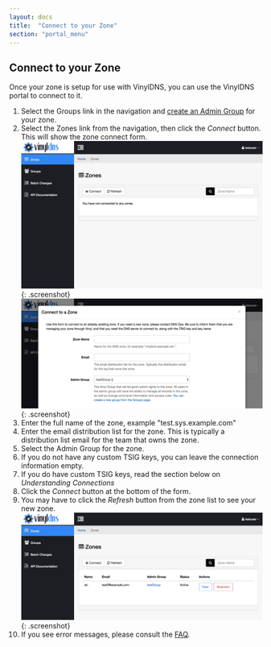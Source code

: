 ```yaml
---
layout: docs
title:  "Connect to your Zone"
section: "portal_menu"
---
```

## Connect to your Zone <a id="connectingZone"></a>
Once your zone is setup for use with VinylDNS, you can use the VinylDNS portal to connect to it.

1. Select the Groups link in the navigation and [create an Admin Group](create-a-group) for your zone.
1. Select the Zones link from the navigation, then click the *Connect* button.  This will show the zone connect
  form. ![Zones main screenshot](../img/portal/zone-main.png){: .screenshot} ![Connect to zone form screenshot](../img/portal/connect-to-zone.png){: .screenshot}
1. Enter the full name of the zone, example "test.sys.example.com"
1. Enter the email distribution list for the zone.  This is typically a distribution list
  email for the team that owns the zone.</li>
1. Select the Admin Group for the zone.</li>
1. If you do not have any custom TSIG keys, you can leave the connection information empty.</li>
1. If you do have custom TSIG keys, read the section below on <i>Understanding Connections</i></li>
1. Click the <i>Connect</i> button at the bottom of the form.</li>
1. You may have to click the <i>Refresh</i> button from the zone list to see your new zone.
![Created zone listed screenshot](../img/portal/zone-list.png){: .screenshot}
1. If you see error messages, please consult the [FAQ](/faq).
